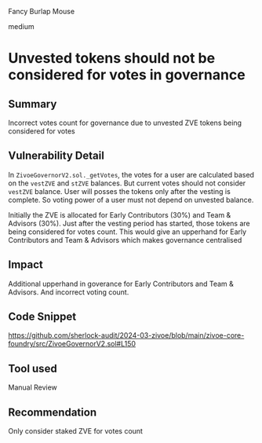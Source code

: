 Fancy Burlap Mouse

medium

# Unvested tokens should not be considered for votes in governance

## Summary
Incorrect votes count for governance due to unvested ZVE tokens being considered for votes 

## Vulnerability Detail
In `ZivoeGovernorV2.sol._getVotes`, the votes for a user are calculated based on the `vestZVE` and `stZVE` balances. But current votes should not consider `vestZVE` balance. User will posses the tokens only after the vesting is complete. So voting power of a user must not depend on unvested balance. 

Initially the ZVE is allocated for Early Contributors (30%) and Team & Advisors (30%). Just after the vesting period has started, those tokens are being considered for votes count. This would give an upperhand for Early Contributors and  Team & Advisors which makes governance centralised

## Impact
Additional upperhand in goverance for Early Contributors and Team & Advisors. And incorrect voting count.

## Code Snippet
https://github.com/sherlock-audit/2024-03-zivoe/blob/main/zivoe-core-foundry/src/ZivoeGovernorV2.sol#L150

## Tool used

Manual Review

## Recommendation
Only consider staked ZVE for votes count
